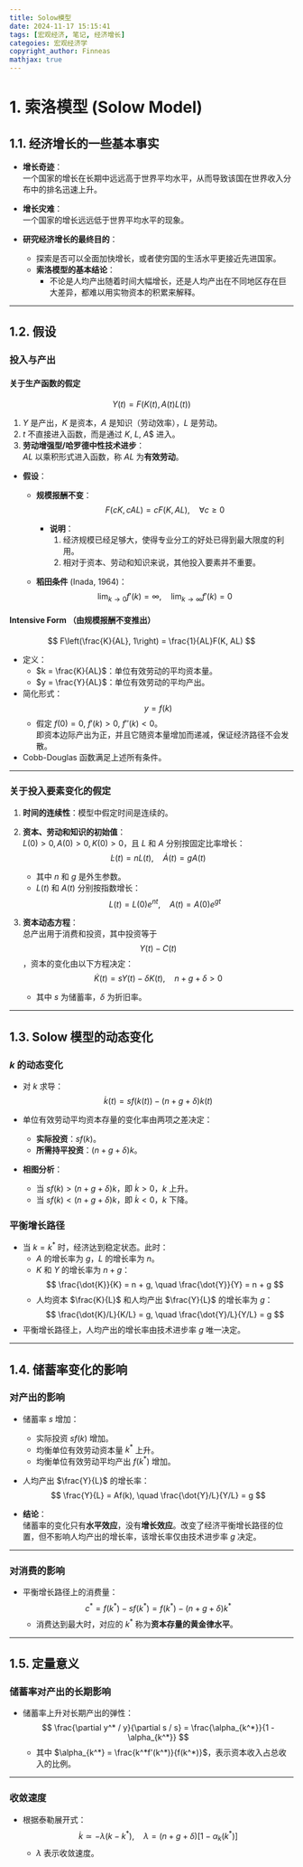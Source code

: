```yaml
---
title: Solow模型
date: 2024-11-17 15:15:41
tags: [宏观经济, 笔记, 经济增长]
categoies: 宏观经济学
copyright_author: Finneas
mathjax: true
---
```



# 1. 索洛模型 (Solow Model)

## 1.1. 经济增长的一些基本事实

- **增长奇迹**：  
  一个国家的增长在长期中远远高于世界平均水平，从而导致该国在世界收入分布中的排名迅速上升。

- **增长灾难**：  
  一个国家的增长远远低于世界平均水平的现象。

- **研究经济增长的最终目的**：
  - 探索是否可以全面加快增长，或者使穷国的生活水平更接近先进国家。
  - **索洛模型的基本结论**：
    - 不论是人均产出随着时间大幅增长，还是人均产出在不同地区存在巨大差异，都难以用实物资本的积累来解释。

---

## 1.2. 假设

### 投入与产出

#### 关于生产函数的假定

$$
Y(t) = F(K(t), A(t)L(t))
$$

1. $Y$ 是产出，$K$ 是资本，$A$ 是知识（劳动效率），$L$ 是劳动。
2. $t$ 不直接进入函数，而是通过 $K$, $L$, $A$$ 进入。
3. **劳动增强型/哈罗德中性技术进步**：  
   $AL$ 以乘积形式进入函数，称 $AL$ 为**有效劳动**。

- **假设**：
  - **规模报酬不变**：
    $$
    F(cK, cAL) = cF(K, AL), \quad \forall c \geq 0
    $$
    - **说明**：
      1. 经济规模已经足够大，使得专业分工的好处已得到最大限度的利用。
      2. 相对于资本、劳动和知识来说，其他投入要素并不重要。

  - **稻田条件** (Inada, 1964)：  
    $$
    \lim_{k \to 0} f'(k) = \infty, \quad \lim_{k \to \infty} f'(k) = 0
    $$

#### Intensive Form （由规模报酬不变推出）

$$
F\left(\frac{K}{AL}, 1\right) = \frac{1}{AL}F(K, AL)
$$

- 定义：
  - $k = \frac{K}{AL}$：单位有效劳动的平均资本量。
  - $y = \frac{Y}{AL}$：单位有效劳动的平均产出。
- 简化形式：
  $$
  y = f(k)
  $$
  - 假定 $f(0) = 0$, $f'(k) > 0$, $f''(k) < 0$。  
    即资本边际产出为正，并且它随资本量增加而递减，保证经济路径不会发散。
- Cobb-Douglas 函数满足上述所有条件。

---

### 关于投入要素变化的假定

1. **时间的连续性**：模型中假定时间是连续的。

2. **资本、劳动和知识的初始值**：  
   $L(0) > 0, A(0) > 0, K(0) > 0$，且 $L$ 和 $A$ 分别按固定比率增长：
   $$
   \dot{L}(t) = nL(t), \quad \dot{A}(t) = gA(t)
   $$
   - 其中 $n$ 和 $g$ 是外生参数。
   - $L(t)$ 和 $A(t)$ 分别按指数增长：
     $$
     L(t) = L(0)e^{nt}, \quad A(t) = A(0)e^{gt}
     $$

3. **资本动态方程**：  
   总产出用于消费和投资，其中投资等于 $$Y(t) - C(t)$$，资本的变化由以下方程决定：
   $$
   \dot{K}(t) = sY(t) - \delta K(t), \quad n + g + \delta > 0
   $$
   - 其中 $s$ 为储蓄率，$\delta$ 为折旧率。

---

## 1.3. Solow 模型的动态变化

### $k$ 的动态变化

- 对 $k$ 求导：
  $$
  \dot{k}(t) = sf(k(t)) - (n + g + \delta)k(t)
  $$
- 单位有效劳动平均资本存量的变化率由两项之差决定：
  - **实际投资**：$sf(k)$。
  - **所需持平投资**：$(n + g + \delta)k$。

- **相图分析**：
  - 当 $sf(k) > (n+g+\delta)k$，即 $\dot{k} > 0$，$k$ 上升。
  - 当 $sf(k) < (n+g+\delta)k$，即 $\dot{k} < 0$，$k$ 下降。

### 平衡增长路径

- 当 $k = k^*$ 时，经济达到稳定状态。此时：
  - $A$ 的增长率为 $g$，$L$ 的增长率为 $n$。
  - $K$ 和 $Y$ 的增长率为 $n + g$：
    $$
    \frac{\dot{K}}{K} = n + g, \quad \frac{\dot{Y}}{Y} = n + g
    $$
  - 人均资本 $\frac{K}{L}$ 和人均产出 $\frac{Y}{L}$ 的增长率为 $g$：
    $$
    \frac{\dot{K}/L}{K/L} = g, \quad \frac{\dot{Y}/L}{Y/L} = g
    $$
- 平衡增长路径上，人均产出的增长率由技术进步率 $g$ 唯一决定。

---

## 1.4. 储蓄率变化的影响

### 对产出的影响

- 储蓄率 $s$ 增加：
  - 实际投资 $sf(k)$ 增加。
  - 均衡单位有效劳动资本量 $k^*$ 上升。
  - 均衡单位有效劳动平均产出 $f(k^*)$ 增加。

- 人均产出 $\frac{Y}{L}$ 的增长率：
  $$
  \frac{Y}{L} = Af(k), \quad \frac{\dot{Y}/L}{Y/L} = g
  $$

- **结论**：  
  储蓄率的变化只有**水平效应**，没有**增长效应**。改变了经济平衡增长路径的位置，但不影响人均产出的增长率，该增长率仅由技术进步率 $g$ 决定。

---

### 对消费的影响

- 平衡增长路径上的消费量：
  $$
  c^* = f(k^*) - sf(k^*) = f(k^*) - (n+g+\delta)k^*
  $$
  - 消费达到最大时，对应的 $k^*$ 称为**资本存量的黄金律水平**。

---

## 1.5. 定量意义

### 储蓄率对产出的长期影响

- 储蓄率上升对长期产出的弹性：
  $$
  \frac{\partial y^* / y}{\partial s / s} = \frac{\alpha_{k^*}}{1 - \alpha_{k^*}}
  $$
  - 其中 $\alpha_{k^*} = \frac{k^*f'(k^*)}{f(k^*)}$，表示资本收入占总收入的比例。

---

### 收敛速度

- 根据泰勒展开式：
  $$
  \dot{k} \simeq -\lambda (k - k^*), \quad \lambda = (n+g+\delta)[1 - \alpha_k(k^*)]
  $$
  - $\lambda$ 表示收敛速度。